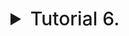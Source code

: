
<details>
  <summary style="font-size: 30px; font-weight: 500; cursor: pointer;">Tutorial 6.</summary>

### Zombie Process

A Zombie Process is a process that's still running, after it's main body has been executed, and it's just waiting to be closed or joined back
to main thread. *(Parent)*

- If a process's parent is alive but never executes a **wait()**, the process's return code will never be accepted and
the process will remain a zombie.

*More info: (extra)*

- A process that terminates cannot leave the system until its parent accepts its return code.
- If its parent process is already dead, it will already have been adopted by the "init" process, which always accepts its children's return codes.
- A zombie process doesn't have any code, data, or stack, so it doesn't use up many system resources, but it does continue to inhabit the system's task list.

### Orphan Processes

If the parent process dies before its child, the child is automatically adopted by the original "init" process, PID 1.

</details>